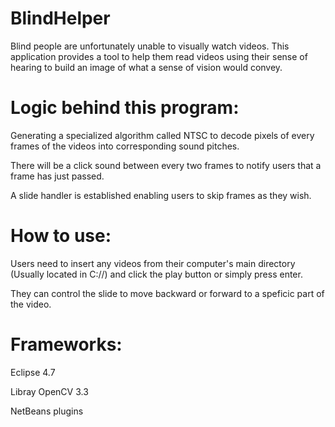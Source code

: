 # BlindHelper

Blind people are unfortunately unable to visually watch videos. This application provides a tool to help them read videos using their sense of hearing to build an image of what a sense of vision would convey.

# Logic behind this program:

Generating a specialized algorithm called NTSC to decode pixels of every frames of the videos into corresponding sound pitches.

There will be a click sound between every two frames to notify users that a frame has just passed.

A slide handler is established enabling users to skip frames as they wish.

# How to use:

Users need to insert any videos from their computer's main directory (Usually located in C://) and click the play button or simply press enter.

They can control the slide to move backward or forward to a speficic part of the video.

# Frameworks:

Eclipse 4.7

Libray OpenCV 3.3

NetBeans plugins




